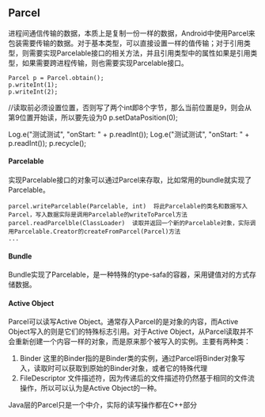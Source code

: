 ## Parcel
进程间通信传输的数据，本质上是复制一份一样的数据，Android中使用Parcel来包装需要传输的数据。对于基本类型，可以直接设置一样的值传输；对于引用类型，则需要实现Parcelable接口的相关方法，并且引用类型中的属性如果是引用类型，如果需要跨进程传输，则也需要实现Parcelable接口。
```
Parcel p = Parcel.obtain();
p.writeInt(1);
p.writeInt(2);
```
//读取前必须设置位置，否则写了两个int即8个字节，那么当前位置是9，则会从第9位置开始读，所以要先设为0
p.setDataPosition(0);

Log.e("测试测试", "onStart: " + p.readInt());
Log.e("测试测试", "onStart: " + p.readInt());
p.recycle();

#### Parcelable
实现Parcelable接口的对象可以通过Parcel来存取，比如常用的bundle就实现了Parcelable。
```
parcel.writeParcelable(Parcelable, int)  将此Parcelable的类名和数据写入Parcel，写入数据实际是调用Parcelable的writeToParcel方法
parcel.readParcelble(ClassLoader)  读取并返回一个新的Parcelable对象，实际调用Parcelable.Creator的createFromParcel(Parcel)方法
...
```

#### Bundle
Bundle实现了Parcelable，是一种特殊的type-safa的容器，采用键值对的方式存储数据。

#### Active Object
Parcel可以读写Active Object。通常存入Parcel的是对象的内容，而Active Object写入的则是它们的特殊标志引用。对于Active Object，从Parcel读取并不会重新创建一个内容一样的对象，而是原来那个被写入的实例。主要有两种类：
1. Binder 这里的Binder指的是Binder类的实例，通过Parcel将Binder对象写入，读取时可以获取到原始的Binder对象，或者它的特殊代理
2. FileDescriptor 文件描述符，因为传递后的文件描述符仍然基于相同的文件流操作，所以可以认为是Active Object的一种。

Java层的Parcel只是一个中介，实际的读写操作都在C++部分